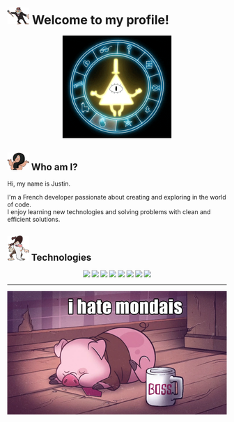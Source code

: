 # <img src="/assets/stan.png" width="50" alt="Stan Pines"/> Welcome to my profile!

<p align="center">
  <img src="/assets/bill.gif" width="250" alt="Bill Cipher spinning">
</p>

## <img src="/assets/question.webp" width="50" alt="Soos"/> Who am I?
Hi, my name is Justin.

I'm a French developer passionate about creating and exploring in the world of code.  
I enjoy learning new technologies and solving problems with clean and efficient solutions.

## <img src="/assets/oldMan.png" width="50" alt="Old man"/> Technologies
<p align="center">
  <img src="https://img.shields.io/badge/PHP-777BB4?style=for-the-badge&logo=php&logoColor=white" />
  <img src="https://img.shields.io/badge/Symfony-000000?style=for-the-badge&logo=Symfony&logoColor=white" />
  <img src="https://img.shields.io/badge/Node%20js-339933?style=for-the-badge&logo=nodedotjs&logoColor=white" />
  <img src="https://img.shields.io/badge/React-20232A?style=for-the-badge&logo=react&logoColor=61DAFB" />
  <img src="https://img.shields.io/badge/next%20js-000000?style=for-the-badge&logo=nextdotjs&logoColor=white" />
  <img src="https://img.shields.io/badge/Docker-2CA5E0?style=for-the-badge&logo=docker&logoColor=white" />
  <img src="https://img.shields.io/badge/VSCode-0078D4?style=for-the-badge&logo=visual%20studio%20code&logoColor=white" />
  <img src="https://img.shields.io/badge/Shell_Script-121011?style=for-the-badge&logo=gnu-bash&logoColor=white" />
</p>

---

<p align="center">
    <img src="/assets/dandinou.webp" alt="dandinou">
</p>


